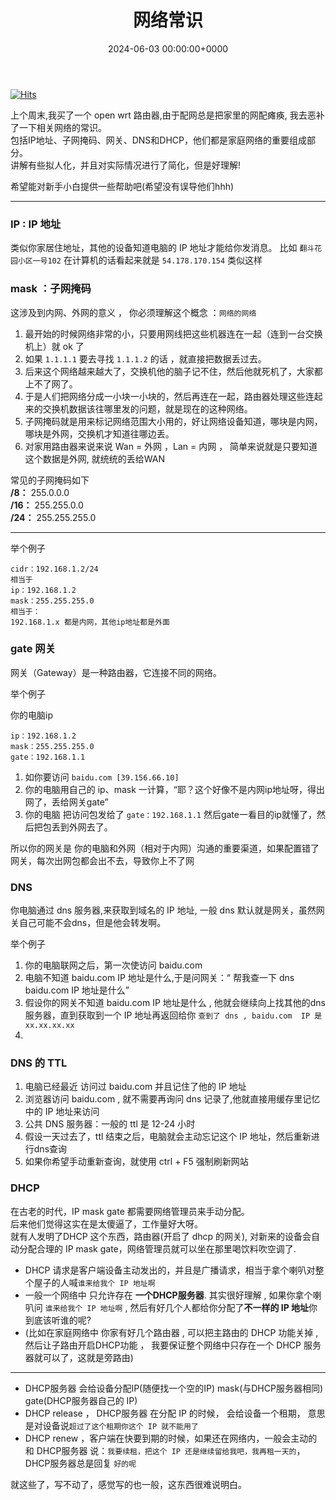 ﻿---
title: 网络常识 # 标题
slug: netword-must-know # url(注释掉 和标题相同)
image: network.jpg # 头图，注释掉，否则会有一个难看的呃加载不出来的图片
# description: xxxx # 描述小字(注释掉 不显示描述)

date: 2024-06-03 00:00:00+0000 # 日期时间，如果时间未到，post 不会显示(注释掉 不显示日期)
# weight: 1 # 权重越小，放到越前面   (注释掉 日期排序)

# tags: # 只能在侧面看到的标签,会显示在文章的底部
#     - TAG A
#     - TAG B
# categories: #会显示在 post 上面的分类
#     - themes
#     - syntax
---
[![Hits](https://hits.seeyoufarm.com/api/count/incr/badge.svg?url=https://b.kill9pid.top/p/netword-must-know/&count_bg=%230C0E0A&title_bg=%23000000)](https://hits.seeyoufarm.com)

上个周末,我买了一个 open wrt 路由器,由于配网总是把家里的网配瘫痪, 我去恶补了一下相关网络的常识。  
包括IP地址、子网掩码、网关、DNS和DHCP，他们都是家庭网络的重要组成部分。  
讲解有些拟人化，并且对实际情况进行了简化，但是好理解!  

希望能对新手小白提供一些帮助吧(希望没有误导他们hhh)

----

### IP   : IP 地址 
类似你家居住地址，其他的设备知道电脑的 IP 地址才能给你发消息。
比如 `翻斗花园小区一号102`
在计算机的话看起来就是 `54.178.170.154` 类似这样

### mask ：子网掩码
这涉及到内网、外网的意义  ， 你必须理解这个概念 ：`网络的网络` 

1. 最开始的时候网络非常的小，只要用网线把这些机器连在一起（连到一台交换机上）就 ok 了
2. 如果 `1.1.1.1` 要去寻找 `1.1.1.2` 的话 ，就直接把数据丢过去。
3. 后来这个网络越来越大了，交换机他的脑子记不住，然后他就死机了，大家都上不了网了。
4. 于是人们把网络分成一小块一小块的，然后再连在一起，路由器处理这些连起来的交换机数据该往哪里发的问题，就是现在的这种网络。
5. 子网掩码就是用来标记网络范围大小用的，好让网络设备知道，哪块是内网，哪块是外网，交换机才知道往哪边丢。
6. 对家用路由器来说来说 Wan = 外网 ，Lan = 内网 ， 简单来说就是只要知道这个数据是外网, 就统统的丢给WAN

常见的子网掩码如下  
**/8：** 255.0.0.0  
**/16：** 255.255.0.0  
**/24：** 255.255.255.0  

--- 

举个例子 

```
cidr：192.168.1.2/24 
相当于
ip：192.168.1.2
mask：255.255.255.0
相当于：
192.168.1.x 都是内网，其他ip地址都是外面
```


### gate 网关
网关（Gateway）是一种路由器，它连接不同的网络。

举个例子 

你的电脑ip
```
ip：192.168.1.2
mask：255.255.255.0
gate：192.168.1.1
```

1. 如你要访问 `baidu.com [39.156.66.10]`
2. 你的电脑用自己的 ip、mask 一计算，“耶？这个好像不是内网ip地址呀，得出网了，丢给网关gate”
3. 你的电脑 把访问包发给了 `gate：192.168.1.1` 然后gate一看目的ip就懂了，然后把包丢到外网去了。

所以你的网关是 你的电脑和外网（相对于内网）沟通的重要渠道，如果配置错了网关，每次出网包都会出不去，导致你上不了网

### DNS  
你电脑通过 dns 服务器,来获取到域名的 IP 地址, 一般 dns 默认就是网关，虽然网关自己可能不会dns，但是他会转发啊。

举个例子 
1. 你的电脑联网之后，第一次使访问 baidu.com
2. 电脑不知道 baidu.com  IP 地址是什么,于是问网关：“ 帮我查一下 dns baidu.com  IP 地址是什么”
3. 假设你的网关不知道  baidu.com  IP 地址是什么 , 他就会继续向上找其他的dns服务器，直到获取到一个 IP 地址再返回给你 `查到了 dns , baidu.com  IP 是 xx.xx.xx.xx`
4. 
### DNS 的 TTL 
1. 电脑已经最近 访问过 baidu.com 并且记住了他的 IP 地址
2. 浏览器访问 baidu.com , 就不需要再询问 dns 记录了,他就直接用缓存里记忆中的 IP 地址来访问
3. 公共 DNS 服务器：一般的 ttl 是 12-24 小时
4. 假设一天过去了，ttl 结束之后，电脑就会主动忘记这个 IP 地址，然后重新进行dns查询
5. 如果你希望手动重新查询，就使用 ctrl + F5 强制刷新网站

### DHCP 
在古老的时代，IP mask gate  都需要网络管理员来手动分配。  
后来他们觉得这实在是太傻逼了，工作量好大呀。  
就有人发明了DHCP 这个东西，路由器(开启了 dhcp 的网关), 对新来的设备会自动分配合理的 IP mask gate，网络管理员就可以坐在那里喝饮料吹空调了.  
 - DHCP 请求是客户端设备主动发出的，并且是广播请求，相当于拿个喇叭对整个屋子的人喊`谁来给我个 IP 地址啊`
 - 一般一个网络中 只允许存在 **一个DHCP服务器**. 其实很好理解 , 如果你拿个喇叭问 `谁来给我个 IP 地址啊` , 然后有好几个人都给你分配了**不一样的 IP 地址**你到底该听谁的呢? 
 - (比如在家庭网络中 你家有好几个路由器 , 可以把主路由的 DHCP 功能关掉 , 然后让子路由开启DHCP功能 ， 我要保证整个网络中只存在一个 DHCP 服务器就可以了，这就是旁路由)
---
- DHCP服务器 会给设备分配IP(随便找一个空的IP) mask(与DHCP服务器相同) gate(DHCP服务器自己的 IP)
- DHCP release ， DHCP服务器 在分配 IP 的时候， 会给设备一个租期， 意思是对设备说`超过了这个租期你这个 IP 就不能用了` 
- DHCP renew ，客户端在快要到期的时候，如果还在网络内，一般会主动的和 DHCP服务器 说：`我要续租，把这个 IP 还是继续留给我吧，我再租一天的`，DHCP服务器总是回复 `好的呢`



就这些了，写不动了，感觉写的也一般，这东西很难说明白。  
